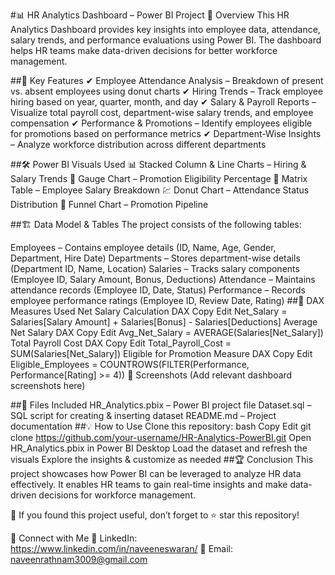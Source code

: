 
#📊 HR Analytics Dashboard – Power BI Project
🚀 Overview
This HR Analytics Dashboard provides key insights into employee data, attendance, salary trends, and performance evaluations using Power BI. The dashboard helps HR teams make data-driven decisions for better workforce management.

##📌 Key Features
✔ Employee Attendance Analysis – Breakdown of present vs. absent employees using donut charts
✔ Hiring Trends – Track employee hiring based on year, quarter, month, and day
✔ Salary & Payroll Reports – Visualize total payroll cost, department-wise salary trends, and employee compensation
✔ Performance & Promotions – Identify employees eligible for promotions based on performance metrics
✔ Department-Wise Insights – Analyze workforce distribution across different departments

##🛠️ Power BI Visuals Used
📊 Stacked Column & Line Charts – Hiring & Salary Trends
🎯 Gauge Chart – Promotion Eligibility Percentage
📑 Matrix Table – Employee Salary Breakdown
💹 Donut Chart – Attendance Status Distribution
🔽 Funnel Chart – Promotion Pipeline

##🏗️ Data Model & Tables
The project consists of the following tables:

Employees – Contains employee details (ID, Name, Age, Gender, Department, Hire Date)
Departments – Stores department-wise details (Department ID, Name, Location)
Salaries – Tracks salary components (Employee ID, Salary Amount, Bonus, Deductions)
Attendance – Maintains attendance records (Employee ID, Date, Status)
Performance – Records employee performance ratings (Employee ID, Review Date, Rating)
##🔢 DAX Measures Used
Net Salary Calculation
DAX
Copy
Edit
Net_Salary = Salaries[Salary Amount] + Salaries[Bonus] - Salaries[Deductions]
Average Net Salary
DAX
Copy
Edit
Avg_Net_Salary = AVERAGE(Salaries[Net_Salary])
Total Payroll Cost
DAX
Copy
Edit
Total_Payroll_Cost = SUM(Salaries[Net_Salary])
Eligible for Promotion Measure
DAX
Copy
Edit
Eligible_Employees = COUNTROWS(FILTER(Performance, Performance[Rating] >= 4))
📸 Screenshots
(Add relevant dashboard screenshots here)

##📂 Files Included
HR_Analytics.pbix – Power BI project file
Dataset.sql – SQL script for creating & inserting dataset
README.md – Project documentation
##💡 How to Use
Clone this repository:
bash
Copy
Edit
git clone https://github.com/your-username/HR-Analytics-PowerBI.git
Open HR_Analytics.pbix in Power BI Desktop
Load the dataset and refresh the visuals
Explore the insights & customize as needed
##🏆 Conclusion
This project showcases how Power BI can be leveraged to analyze HR data effectively. It enables HR teams to gain real-time insights and make data-driven decisions for workforce management.

🌟 If you found this project useful, don’t forget to ⭐ star this repository!

🔗 Connect with Me
💼 LinkedIn: https://www.linkedin.com/in/naveeneswaran/
📧 Email: naveenrathnam3009@gmail.com

